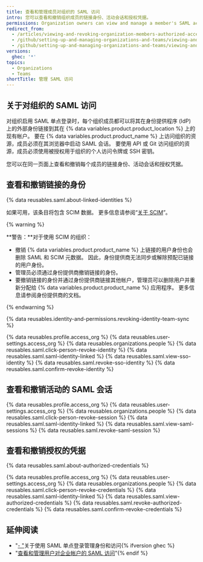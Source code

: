 ```yaml
---
title: 查看和管理成员对组织的 SAML 访问
intro: 您可以查看和撤销组织成员的链接身份、活动会话和授权凭据。
permissions: Organization owners can view and manage a member's SAML access to an organization.
redirect_from:
  - /articles/viewing-and-revoking-organization-members-authorized-access-tokens
  - /github/setting-up-and-managing-organizations-and-teams/viewing-and-revoking-organization-members-authorized-access-tokens
  - /github/setting-up-and-managing-organizations-and-teams/viewing-and-managing-a-members-saml-access-to-your-organization
versions:
  ghec: '*'
topics:
  - Organizations
  - Teams
shortTitle: 管理 SAML 访问
---
```


## 关于对组织的 SAML 访问

对组织启用 SAML 单点登录时，每个组织成员都可以将其在身份提供程序 (IdP) 上的外部身份链接到其在 {% data variables.product.product_location %} 上的现有帐户。 要在 {% data variables.product.product_name %} 上访问组织的资源，成员必须在其浏览器中启动 SAML 会话。 要使用 API 或 Git 访问组织的资源，成员必须使用被授权用于组织的个人访问令牌或 SSH 密钥。

您可以在同一页面上查看和撤销每个成员的链接身份、活动会话和授权凭据。

## 查看和撤销链接的身份

{% data reusables.saml.about-linked-identities %}

如果可用，该条目将包含 SCIM 数据。 更多信息请参阅“[关于 SCIM](/organizations/managing-saml-single-sign-on-for-your-organization/about-scim)”。

{% warning %}

**警告：**对于使用 SCIM 的组织：
- 撤销 {% data variables.product.product_name %} 上链接的用户身份也会删除 SAML 和 SCIM 元数据。 因此，身份提供商无法同步或解除预配已链接的用户身份。
- 管理员必须通过身份提供商撤销链接的身份。
- 要撤销链接的身份并通过身份提供商链接其他帐户，管理员可以删除用户并重新分配给 {% data variables.product.product_name %} 应用程序。 更多信息请参阅身份提供商的文档。

{% endwarning %}


{% data reusables.identity-and-permissions.revoking-identity-team-sync %}

{% data reusables.profile.access_org %}
{% data reusables.user-settings.access_org %}
{% data reusables.organizations.people %}
{% data reusables.saml.click-person-revoke-identity %}
{% data reusables.saml.saml-identity-linked %}
{% data reusables.saml.view-sso-identity %}
{% data reusables.saml.revoke-sso-identity %}
{% data reusables.saml.confirm-revoke-identity %}

## 查看和撤销活动的 SAML 会话

{% data reusables.profile.access_org %}
{% data reusables.user-settings.access_org %}
{% data reusables.organizations.people %}
{% data reusables.saml.click-person-revoke-session %}
{% data reusables.saml.saml-identity-linked %}
{% data reusables.saml.view-saml-sessions %}
{% data reusables.saml.revoke-saml-session %}

## 查看和撤销授权的凭据

{% data reusables.saml.about-authorized-credentials %}

{% data reusables.profile.access_org %}
{% data reusables.user-settings.access_org %}
{% data reusables.organizations.people %}
{% data reusables.saml.click-person-revoke-credentials %}
{% data reusables.saml.saml-identity-linked %}
{% data reusables.saml.view-authorized-credentials %}
{% data reusables.saml.revoke-authorized-credentials %}
{% data reusables.saml.confirm-revoke-credentials %}

## 延伸阅读

- "[- "](/articles/about-identity-and-access-management-with-saml-single-sign-on)关于使用 SAML 单点登录管理身份和访问{% ifversion ghec %}
- "[查看和管理用户对企业帐户的 SAML 访问](/admin/user-management/managing-users-in-your-enterprise/viewing-and-managing-a-users-saml-access-to-your-enterprise)"{% endif %}

